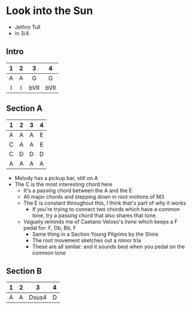 Look into the Sun 
=========================
- Jethro Tull
- in 3/4

## Intro

| 1 | 2 | 3 | 4 |
| :---: | :---: | :---: | :---: |
| A | A | G | G |
| I | I | bVII | bVII |

## Section A

| 1 | 2 | 3 | 4 |
| :---: | :---: | :---: | :---: |
| A | A | A | E | 
| C | A | A | E | 
| C | D | D | D | 
| A | A | A | A |

- Melody has a pickup bar, still on A
- The C is the most interesting chord here
    - It's a passing chord between the A and the E
    - All major chords and stepping down in root motions of M3
    - The E is constant throughout this, I think that's part of why it works
        - If you're trying to connect two chords which have a common tone, try a passing chord that also shares that tone.
    - Vaguely reminds me of Caetano Veloso's *Irene* which keeps a F pedal for: F, Db, Bb, F
        - Same thing in a Section Young Pilgrims by the Shins
        - The root movement sketches out a minor tria
        - These are all similar: and it sounds best when you pedal on the common tone

## Section B

| 1 | 2 | 3 | 4 |
| :---: | :---: | :---: | :---: |
| A | A | Dsus4 | D | 

